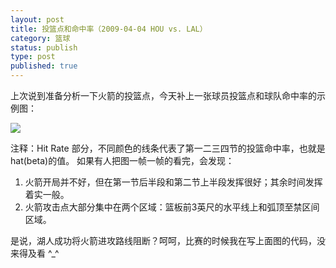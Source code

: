 ```yaml
---
layout: post
title: 投篮点和命中率（2009-04-04 HOU vs. LAL）
category: 篮球
status: publish
type: post
published: true
---
```

上次说到准备分析一下火箭的投篮点，今天补上一张球员投篮点和球队命中率的示例图：

<img src="https://pic-1300049111.cos.ap-beijing.myqcloud.com/img/0154A046.gif"/>

注释：Hit Rate 部分，不同颜色的线条代表了第一二三四节的投篮命中率，也就是hat(beta)的值。 如果有人把图一帧一帧的看完，会发现：

1. 火箭开局并不好，但在第一节后半段和第二节上半段发挥很好；其余时间发挥着实一般。
2. 火箭攻击点大部分集中在两个区域：篮板前3英尺的水平线上和弧顶至禁区间区域。


是说，湖人成功将火箭进攻路线阻断？呵呵，比赛的时候我在写上面图的代码，没来得及看 ^_^
